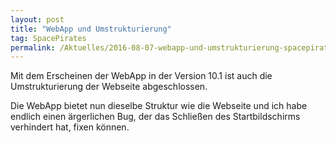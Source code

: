 ```yaml
---
layout: post
title: "WebApp und Umstrukturierung"
tag: SpacePirates
permalink: /Aktuelles/2016-08-07-webapp-und-umstrukturierung-spacepirates
---
```


Mit dem Erscheinen der WebApp in der Version 10.1 ist auch die Umstrukturierung der Webseite abgeschlossen.

Die WebApp bietet nun dieselbe Struktur wie die Webseite und ich habe endlich einen ärgerlichen Bug, der das Schließen des Startbildschirms verhindert hat, fixen können.
